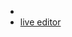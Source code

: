 -
- [live editor](https://stackedit.io/app#providerId=githubWorkspace&owner=longshilin&repo=wiki-unity-ta&branch=master&path=docs%2F)

<!--stackedit_data:
eyJoaXN0b3J5IjpbNDg3MTM5NTA4XX0=
-->